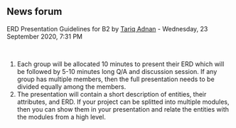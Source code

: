 <h2>News forum</h2><a href="https://moodle.cse.buet.ac.bd/user/view.php?id=1530&course=483"></a>
ERD Presentation Guidelines for B2
by <a href="https://moodle.cse.buet.ac.bd/user/view.php?id=1530&course=483">Tariq Adnan</a> - Wednesday, 23 September 2020, 7:31 PM


 

<ol><li>Each group will be allocated 10 minutes to present their ERD which will be followed by 5-10 minutes long Q/A and discussion session. If any group has multiple members, then the full presentation needs to be divided equally among the members. </li><li>The presentation will contain a short description of entities, their attributes, and ERD. If your project can be splitted into multiple modules, then you can show them in your presentation and relate the entities with the modules from a high level. </li></ol>






